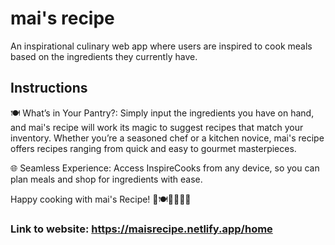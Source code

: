 # mai's recipe
An inspirational culinary web app where users are inspired to cook meals based on the ingredients they currently have.

## Instructions 
🍽️ What’s in Your Pantry?: Simply input the ingredients you have on hand, and mai's recipe will work its magic to suggest recipes that match your inventory. Whether you’re a seasoned chef or a kitchen novice, mai's recipe offers recipes ranging from quick and easy to gourmet masterpieces.

🌐 Seamless Experience: Access InspireCooks from any device, so you can plan meals and shop for ingredients with ease.




Happy cooking with mai's Recipe! 🍳🍽️👩‍🍳👨‍🍳


### Link to website: https://maisrecipe.netlify.app/home
